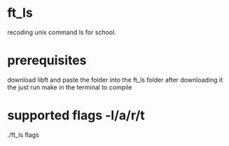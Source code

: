 # ft_ls
recoding unix command ls for school.
# prerequisites
download libft and paste the folder into the ft_ls folder after downloading it
the just run make in the terminal to compile
# supported flags -l/a/r/t
./ft_ls flags
